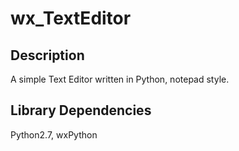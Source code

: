# wx_TextEditor

## Description
  A simple Text Editor written in Python, notepad style.

## Library Dependencies
  Python2.7,
  wxPython
